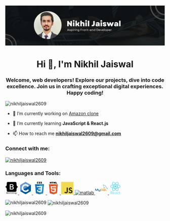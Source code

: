 ![logo](https://github.com/nikhiljaiswal2609/nikhiljaiswal2609/blob/main/nik.png)
<h1 align="center">Hi 👋, I'm Nikhil Jaiswal</h1>
<h3 align="center">Welcome, web developers! Explore our projects, dive into code excellence. Join us in crafting exceptional digital experiences. Happy coding!</h3>

<p align="left"> <img src="https://komarev.com/ghpvc/?username=nikhiljaiswal2609&label=Profile%20views&color=0e75b6&style=flat" alt="nikhiljaiswal2609" /> </p>

- 🔭 I’m currently working on [Amazon clone](https://nikhiljaiswal2609.github.io/Amazon-Clone/)

- 🌱 I’m currently learning **JavaScript & React.js**

- 📫 How to reach me **nikhiljaiswal2609@gmail.com**

<h3 align="left">Connect with me:</h3>
<p align="left">
<a href="https://linkedin.com/in/nikhiljaiswal2609" target="blank"><img align="center" src="https://raw.githubusercontent.com/rahuldkjain/github-profile-readme-generator/master/src/images/icons/Social/linked-in-alt.svg" alt="nikhiljaiswal2609" height="30" width="40" /></a>
</p>

<h3 align="left">Languages and Tools:</h3>
<p align="left"> <a href="https://getbootstrap.com" target="_blank" rel="noreferrer"> <img src="https://raw.githubusercontent.com/devicons/devicon/master/icons/bootstrap/bootstrap-plain-wordmark.svg" alt="bootstrap" width="40" height="40"/> </a> <a href="https://www.cprogramming.com/" target="_blank" rel="noreferrer"> <img src="https://raw.githubusercontent.com/devicons/devicon/master/icons/c/c-original.svg" alt="c" width="40" height="40"/> </a> <a href="https://www.w3schools.com/css/" target="_blank" rel="noreferrer"> <img src="https://raw.githubusercontent.com/devicons/devicon/master/icons/css3/css3-original-wordmark.svg" alt="css3" width="40" height="40"/> </a> <a href="https://www.w3.org/html/" target="_blank" rel="noreferrer"> <img src="https://raw.githubusercontent.com/devicons/devicon/master/icons/html5/html5-original-wordmark.svg" alt="html5" width="40" height="40"/> </a> <a href="https://developer.mozilla.org/en-US/docs/Web/JavaScript" target="_blank" rel="noreferrer"> <img src="https://raw.githubusercontent.com/devicons/devicon/master/icons/javascript/javascript-original.svg" alt="javascript" width="40" height="40"/> </a> <a href="https://www.mathworks.com/" target="_blank" rel="noreferrer"> <img src="https://upload.wikimedia.org/wikipedia/commons/2/21/Matlab_Logo.png" alt="matlab" width="40" height="40"/> </a> <a href="https://www.mysql.com/" target="_blank" rel="noreferrer"> <img src="https://raw.githubusercontent.com/devicons/devicon/master/icons/mysql/mysql-original-wordmark.svg" alt="mysql" width="40" height="40"/> </a> <a href="https://reactjs.org/" target="_blank" rel="noreferrer"> <img src="https://raw.githubusercontent.com/devicons/devicon/master/icons/react/react-original-wordmark.svg" alt="react" width="40" height="40"/> </a> </p>

<p><img align="left" src="https://github-readme-stats.vercel.app/api/top-langs?username=nikhiljaiswal2609&show_icons=true&locale=en&layout=compact" alt="nikhiljaiswal2609" /></p>

<p>&nbsp;<img align="center" src="https://github-readme-stats.vercel.app/api?username=nikhiljaiswal2609&show_icons=true&locale=en" alt="nikhiljaiswal2609" /></p>

<p><img align="center" src="https://github-readme-streak-stats.herokuapp.com/?user=nikhiljaiswal2609&" alt="nikhiljaiswal2609" /></p>
